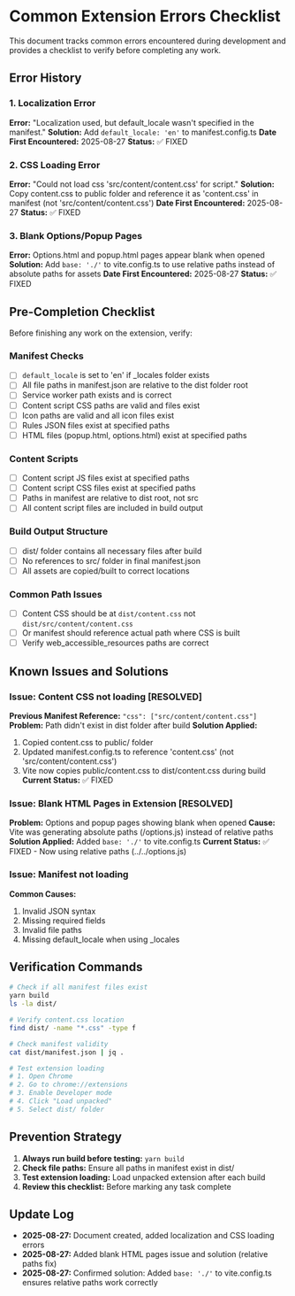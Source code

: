 # Common Extension Errors Checklist

This document tracks common errors encountered during development and provides a checklist to verify before completing any work.

## Error History

### 1. Localization Error
**Error:** "Localization used, but default_locale wasn't specified in the manifest."
**Solution:** Add `default_locale: 'en'` to manifest.config.ts
**Date First Encountered:** 2025-08-27
**Status:** ✅ FIXED

### 2. CSS Loading Error
**Error:** "Could not load css 'src/content/content.css' for script."
**Solution:** Copy content.css to public folder and reference it as 'content.css' in manifest (not 'src/content/content.css')
**Date First Encountered:** 2025-08-27
**Status:** ✅ FIXED

### 3. Blank Options/Popup Pages
**Error:** Options.html and popup.html pages appear blank when opened
**Solution:** Add `base: './'` to vite.config.ts to use relative paths instead of absolute paths for assets
**Date First Encountered:** 2025-08-27
**Status:** ✅ FIXED

## Pre-Completion Checklist

Before finishing any work on the extension, verify:

### Manifest Checks
- [ ] `default_locale` is set to 'en' if _locales folder exists
- [ ] All file paths in manifest.json are relative to the dist folder root
- [ ] Service worker path exists and is correct
- [ ] Content script CSS paths are valid and files exist
- [ ] Icon paths are valid and all icon files exist
- [ ] Rules JSON files exist at specified paths
- [ ] HTML files (popup.html, options.html) exist at specified paths

### Content Scripts
- [ ] Content script JS files exist at specified paths
- [ ] Content script CSS files exist at specified paths
- [ ] Paths in manifest are relative to dist root, not src
- [ ] All content script files are included in build output

### Build Output Structure
- [ ] dist/ folder contains all necessary files after build
- [ ] No references to src/ folder in final manifest.json
- [ ] All assets are copied/built to correct locations

### Common Path Issues
- [ ] Content CSS should be at `dist/content.css` not `dist/src/content/content.css`
- [ ] Or manifest should reference actual path where CSS is built
- [ ] Verify web_accessible_resources paths are correct

## Known Issues and Solutions

### Issue: Content CSS not loading [RESOLVED]
**Previous Manifest Reference:** `"css": ["src/content/content.css"]`
**Problem:** Path didn't exist in dist folder after build
**Solution Applied:**
1. Copied content.css to public/ folder
2. Updated manifest.config.ts to reference 'content.css' (not 'src/content/content.css')
3. Vite now copies public/content.css to dist/content.css during build
**Current Status:** ✅ FIXED

### Issue: Blank HTML Pages in Extension [RESOLVED]
**Problem:** Options and popup pages showing blank when opened
**Cause:** Vite was generating absolute paths (/options.js) instead of relative paths
**Solution Applied:** Added `base: './'` to vite.config.ts
**Current Status:** ✅ FIXED - Now using relative paths (../../options.js)

### Issue: Manifest not loading
**Common Causes:**
1. Invalid JSON syntax
2. Missing required fields
3. Invalid file paths
4. Missing default_locale when using _locales

## Verification Commands

```bash
# Check if all manifest files exist
yarn build
ls -la dist/

# Verify content.css location
find dist/ -name "*.css" -type f

# Check manifest validity
cat dist/manifest.json | jq .

# Test extension loading
# 1. Open Chrome
# 2. Go to chrome://extensions
# 3. Enable Developer mode
# 4. Click "Load unpacked"
# 5. Select dist/ folder
```

## Prevention Strategy

1. **Always run build before testing:** `yarn build`
2. **Check file paths:** Ensure all paths in manifest exist in dist/
3. **Test extension loading:** Load unpacked extension after each build
4. **Review this checklist:** Before marking any task complete

## Update Log

- **2025-08-27:** Document created, added localization and CSS loading errors
- **2025-08-27:** Added blank HTML pages issue and solution (relative paths fix)
- **2025-08-27:** Confirmed solution: Added `base: './'` to vite.config.ts ensures relative paths work correctly